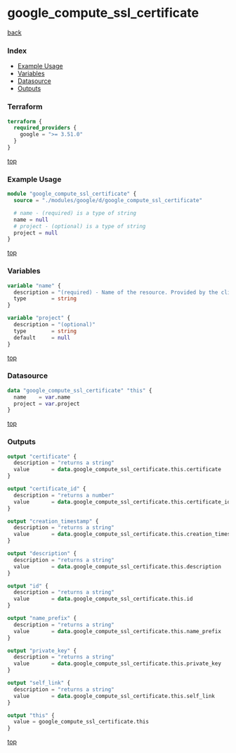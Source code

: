 # google_compute_ssl_certificate

[back](../google.md)

### Index

- [Example Usage](#example-usage)
- [Variables](#variables)
- [Datasource](#datasource)
- [Outputs](#outputs)

### Terraform

```terraform
terraform {
  required_providers {
    google = ">= 3.51.0"
  }
}
```

[top](#index)

### Example Usage

```terraform
module "google_compute_ssl_certificate" {
  source = "./modules/google/d/google_compute_ssl_certificate"

  # name - (required) is a type of string
  name = null
  # project - (optional) is a type of string
  project = null
}
```

[top](#index)

### Variables

```terraform
variable "name" {
  description = "(required) - Name of the resource. Provided by the client when the resource is\ncreated. The name must be 1-63 characters long, and comply with\nRFC1035. Specifically, the name must be 1-63 characters long and match\nthe regular expression '[a-z]([-a-z0-9]*[a-z0-9])?' which means the\nfirst character must be a lowercase letter, and all following\ncharacters must be a dash, lowercase letter, or digit, except the last\ncharacter, which cannot be a dash.\n\n\nThese are in the same namespace as the managed SSL certificates."
  type        = string
}

variable "project" {
  description = "(optional)"
  type        = string
  default     = null
}
```

[top](#index)

### Datasource

```terraform
data "google_compute_ssl_certificate" "this" {
  name    = var.name
  project = var.project
}
```

[top](#index)

### Outputs

```terraform
output "certificate" {
  description = "returns a string"
  value       = data.google_compute_ssl_certificate.this.certificate
}

output "certificate_id" {
  description = "returns a number"
  value       = data.google_compute_ssl_certificate.this.certificate_id
}

output "creation_timestamp" {
  description = "returns a string"
  value       = data.google_compute_ssl_certificate.this.creation_timestamp
}

output "description" {
  description = "returns a string"
  value       = data.google_compute_ssl_certificate.this.description
}

output "id" {
  description = "returns a string"
  value       = data.google_compute_ssl_certificate.this.id
}

output "name_prefix" {
  description = "returns a string"
  value       = data.google_compute_ssl_certificate.this.name_prefix
}

output "private_key" {
  description = "returns a string"
  value       = data.google_compute_ssl_certificate.this.private_key
}

output "self_link" {
  description = "returns a string"
  value       = data.google_compute_ssl_certificate.this.self_link
}

output "this" {
  value = google_compute_ssl_certificate.this
}
```

[top](#index)